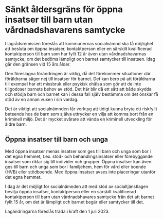 # Sänkt åldersgräns för öppna insatser till barn utan vårdnadshavarens samtycke

I lagrådsremissen föreslås att kommunernas socialnämnd ska få möjlighet att besluta om öppna insatser, kontaktperson eller en särskilt kvalificerad kontaktperson till barn som har fyllt 12 år även utan vårdnadshavarnas samtycke, om det bedöms lämpligt och barnet samtycker till insatsen. Idag går den gränsen vid 15 års ålder.

Den föreslagna förändringen är viktig, då det förekommer situationer där föräldrarna säger nej till insatser för barnet. Det kan bero på att föräldrarna till exempel har ett missbruk eller psykisk ohälsa som gör att de inte tillgodoser barnets behov av stöd. Det här blir då ett sätt att både skydda och stödja barn och barnet kan i dessa fall själv bestämma om det önskar få stöd av en annan vuxen i sin vardag.

Det är viktigt att socialnämnden får verktyg att tidigt kunna bryta ett riskfyllt beteende hos de barn som själva uttrycker en vilja att komma bort från en kriminell miljö. Det är mycket svårare att vända en kriminell utveckling för äldre barn.

## Öppna insatser till barn och unga

Med öppna insatser menas insatser som ges till barn och unga som bor i det egna hemmet, t.ex. stöd- och behandlingsinsatser eller förebyggande insatser som riktar sig till individer och grupper. Öppna insatser kan även ges till barn och unga som bor i familjehem, hem för vård eller boende (HVB) eller stödboende. Med öppna insatser avses inte placeringar utanför det egna hemmet.

I dag är det möjligt för socialnämnden att med stöd av socialtjänstlagen bevilja öppna in­satser, kontaktperson eller en särskilt kvalificerad kontaktperson till barn utan vårdnadshavares samtycke från det att barnet fyllt 15 år, om det är lämpligt och barnet begär eller samtycker till det.

Lagändringarna föreslås träda i kraft den 1 juli 2023.
